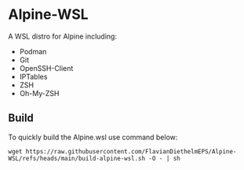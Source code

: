 # Alpine-WSL
A WSL distro for Alpine including:
- Podman
- Git
- OpenSSH-Client
- IPTables
- ZSH
- Oh-My-ZSH

## Build
To quickly build the Alpine.wsl use command below:
```
wget https://raw.githubusercontent.com/FlavianDiethelmEPS/Alpine-WSL/refs/heads/main/build-alpine-wsl.sh -O - | sh
```
